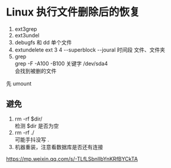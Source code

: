 # Linux 执行文件删除后的恢复


1. ext3grep
2. ext3undel
3. debugfs 和 dd
   单个文件
4. extundelete
   ext 3 4
   --superblock
   --joural  时间段
   文件、文件夹
5. grep  
   grep -F -A100 -B100 关键字 /dev/sda4   
   会找到被删的文件

先 umount


## 避免

1. rm -rf $dir/  
   检测 $dir 是否为空
1. rm -rf ./  
   可能手抖没写 .
1. 机器重装，注意看数据库是否还有连接    



https://mp.weixin.qq.com/s/-TLfLSbnIIbYnKRfBYCkTA
